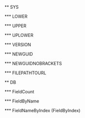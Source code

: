 ** SYS

*** LOWER

*** UPPER

*** UPLOWER

*** VERSION

*** NEWGUID

*** NEWGUIDNOBRACKETS

*** FILEPATHTOURL





** DB

*** FieldCount

*** FieldByName

*** FieldNameByIndex (FieldByIndex)